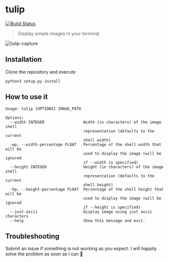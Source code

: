 # tulip
[![Build Status](https://travis-ci.org/BraulioVM/tulip.svg)](https://travis-ci.org/BraulioVM/tulip)
> Display simple images in your terminal

![tulip-capture](https://cloud.githubusercontent.com/assets/715372/12051538/97241142-af05-11e5-8285-0d18eeded333.png)

## Installation
Clone the repository and execute 

````
python3 setup.py install
````

## How to use it
````
Usage: tulip [OPTIONS] IMAGE_PATH

Options:
  --width INTEGER                 Width (in characters) of the image shell
                                  representation (defaults to the current
                                  shell width)
  -wp, --width-percentage FLOAT   Percentage of the shell width that will be
                                  used to display the image (will be ignored
                                  if --width is specified)
  --height INTEGER                Height (in characters) of the image shell
                                  representation (defaults to the current
                                  shell height)
  -hp, --height-percentage FLOAT  Percentage of the shell height that will be
                                  used to display the image (will be ignored
                                  if --height is specified)
  --just-ascii                    Display image using just ascii characters
  --help                          Show this message and exit.

````

## Troubleshooting
Submit an issue if something is not working as you expect. I will happily solve the problem as soon as I can :muscle: